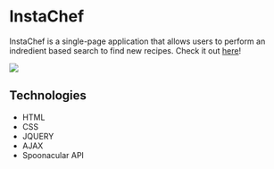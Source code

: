# InstaChef

InstaChef is a single-page application that allows users to perform an indredient based search to find new recipes. Check it out <a href="https://nwuerz.github.io/InstaChef/" target="_blank">here</a>!

![](assets/insta-chef.gif)

## Technologies

- HTML
- CSS
- JQUERY
- AJAX
- Spoonacular API
